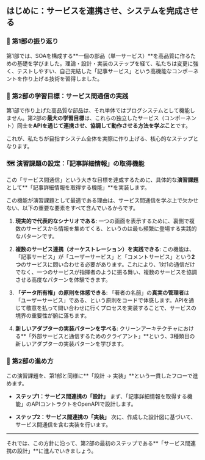 ## はじめに：サービスを連携させ、システムを完成させる

### 🛂 第1部の振り返り

第1部では、SOAを構成する**一個の部品（単一サービス）**を高品質に作るための基礎を学びました。理論・設計・実装のステップを経て、私たちは変更に強く、テストしやすい、自己完結した「記事サービス」という高機能なコンポーネントを作り上げる技術を習得しました。


### 🎯 第2部の学習目標：サービス間通信の実践

第1部で作り上げた高品質な部品は、それ単体ではブログシステムとして機能しません。第2部の**最大の学習目標**は、これらの独立したサービス（コンポーネント）同士を**APIを通じて連携させ、協調して動作させる方法を学ぶこと**です。

これが、私たちが目指すシステム全体を実際に作り上げる、核心的なステップとなります。

### 🗺️ 演習課題の設定：「記事詳細情報」の取得機能

この「サービス間通信」という大きな目標を達成するために、具体的な**演習課題**として**「記事詳細情報を取得する機能」**を実装します。

この機能が演習課題として最適である理由は、サービス間通信を学ぶ上で欠かせない、以下の重要な要素をすべて含んでいるからです。

1.  **現実的で代表的なシナリオである**:
    一つの画面を表示するために、裏側で複数のサービスから情報を集めてくる、というのは最も頻繁に登場する実践的なパターンです。

2.  **複数のサービス連携（オーケストレーション）を実践できる**:
    この機能は、「記事サービス」が「ユーザーサービス」と「コメントサービス」という**2つ**のサービスに問い合わせる必要があります。これにより、1対1の通信だけでなく、一つのサービスが指揮者のように振る舞い、複数のサービスを協調させる高度なパターンを体験できます。

3.  **「データ所有権」の原則を体感できる**:
    「著者の名前」の**真実の管理者**は「ユーザーサービス」である、という原則をコードで体感します。APIを通じて敬意を払って問い合わせに行くプロセスを実装することで、サービスの境界の重要性が腑に落ちます。

4.  **新しいアダプターの実装パターンを学べる**:
    クリーンアーキテクチャにおける**「外部サービスと通信するためのクライアント」**という、3種類目の新しいアダプターの実装パターンを学びます。

### 👣 第2部の進め方

この演習課題を、第1部と同様に**「設計 → 実装」**という一貫したフローで進めます。

* **ステップ1：サービス間連携の「設計」**
    まず、「記事詳細情報を取得する機能」のAPIコントラクトをOpenAPIで設計します。

* **ステップ2：サービス間連携の「実装」**
    次に、作成した設計図に基づいて、サービス間通信を含む実装を行います。

---

それでは、この方針に沿って、第2部の最初のステップである**「サービス間連携の設計」**に進んでいきましょう。